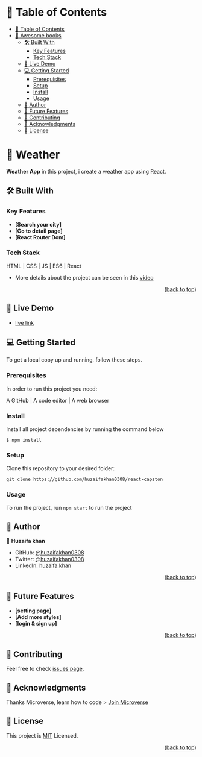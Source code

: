 # 📗 Table of Contents

- [📗 Table of Contents](#-table-of-contents)
- [📖 Awesome books ](#-weather-)
  - [🛠 Built With ](#-built-with-)
    - [Key Features ](#key-features-)
    - [Tech Stack ](#tech-stack-)
  - [🚀 Live Demo ](#-live-demo-)
  - [💻 Getting Started ](#-getting-started-)
    - [Prerequisites](#prerequisites)
    - [Setup](#setup)
    - [Install](#install)
    - [Usage](#usage)
  - [👥 Author ](#-author-)
  - [🔭 Future Features ](#-future-features-)
  - [🤝 Contributing ](#-contributing-)
  - [🙏 Acknowledgments ](#-acknowledgments-)
  - [📝 License ](#-license-)

# 📖 Weather <a name="about-project"></a>

**Weather App** in this project, i create a weather app using React.

## 🛠 Built With <a name="built-with"></a>

### Key Features <a name="key-features"></a>

- **[Search your city]**
- **[Go to detail page]**
- **[React Router Dom]**

### Tech Stack <a name="tech-stack"></a>

HTML | CSS | JS | ES6 | React

- More details about the project can be seen in this [video](https://www.loom.com/share/cfd65696b3314128938e2a5cf9ab8760) 

<p align="right">(<a href="#readme-top">back to top</a>)</p>

## 🚀 Live Demo <a name="live-demo"></a>

- [live link](https://book-store-6wut.onrender.com/)

## 💻 Getting Started <a name="getting-started"></a>

To get a local copy up and running, follow these steps.

### Prerequisites

In order to run this project you need:

A GitHub | A code editor | A web browser

### Install

Install all project dependencies by running the command below

  `$ npm install`

### Setup

Clone this repository to your desired folder:

  `git clone https://github.com/huzaifakhan0308/react-capston`

### Usage

To run the project, run `npm start` to run the project

## 👥 Author <a name="author"></a>

👤 **Huzaifa khan**

- GitHub: [@huzaifakhan0308](https://github.com/huzaifakhan0308)
- Twitter: [@huzaifakhan0308](https://twitter.com/home?lang=en)
- LinkedIn: [huzaifa khan](https://www.linkedin.com/in/huzaifa-khan-938140256/)

<p align="right">(<a href="#readme-top">back to top</a>)</p>

## 🔭 Future Features <a name="future-features"></a>

- **[setting page]**
- **[Add more styles]**
- **[login & sign up]**

<p align="right">(<a href="#readme-top">back to top</a>)</p>

## 🤝 Contributing <a name="contributing"></a>

Feel free to check [issues page](https://github.com/huzaifakhan0308/react-capston/issues).

## 🙏 Acknowledgments <a name="acknowledgements"></a>

Thanks Microverse, learn how to code > [Join Microverse](https://www.microverse.org/?grsf=9m3hq6)

## 📝 License <a name="license"></a>

This project is [MIT](./LICENSE) Licensed.

<p align="right">(<a href="#readme-top">back to top</a>)</p>
